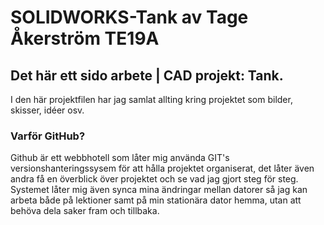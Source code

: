 # SOLIDWORKS-Tank av Tage Åkerström TE19A
## Det här ett sido arbete | CAD projekt: Tank.

I den här projektfilen har jag samlat allting kring projektet som bilder, skisser, idéer osv. 

### Varför GitHub?
Github är ett webbhotell som låter mig använda GIT's versionshanteringssysem för att hålla projektet organiserat, det låter även andra få en överblick över projektet och se vad jag gjort steg för steg. Systemet låter mig även synca mina ändringar mellan datorer så jag kan arbeta både på lektioner samt på min stationära dator hemma, utan att behöva dela saker fram och tillbaka.
